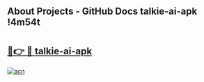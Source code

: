 ## About Projects - GitHub Docs talkie-ai-apk !4m54t

# <h2><a href="https://andorid.site?title=talkie-ai-apk&ref=19M">🔗👉 🔴 talkie-ai-apk</a></h2>

[![acn](https://github.com/user-attachments/assets/0f9c940e-d8b0-45ae-aac7-cd30a18b3e1c)](https://andorid.site?title=talkie-ai-apk&ref=19M)
